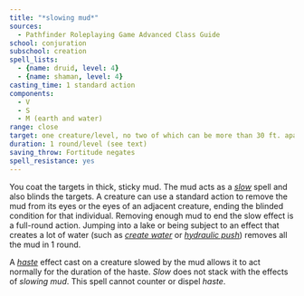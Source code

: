 ```yaml
---
title: "*slowing mud*"
sources:
  - Pathfinder Roleplaying Game Advanced Class Guide
school: conjuration
subschool: creation
spell_lists:
  - {name: druid, level: 4}
  - {name: shaman, level: 4}
casting_time: 1 standard action
components:
  - V
  - S
  - M (earth and water)
range: close
target: one creature/level, no two of which can be more than 30 ft. apart
duration: 1 round/level (see text)
saving_throw: Fortitude negates
spell_resistance: yes
---
```


You coat the targets in thick, sticky mud. The mud acts as a [*slow*](/spells/slow/) spell and also blinds the targets. A creature can use a standard action to remove the mud from its eyes or the eyes of an adjacent creature, ending the blinded condition for that individual. Removing enough mud to end the slow effect is a full-round action. Jumping into a lake or being subject to an effect that creates a lot of water (such as [*create water*](/spells/create-water/) or [*hydraulic push*](/spells/hydraulic-push/)) removes all the mud in 1 round.

A [*haste*](/spells/haste/) effect cast on a creature slowed by the mud allows it to act normally for the duration of the haste. *Slow* does not stack with the effects of *slowing mud*. This spell cannot counter or dispel *haste*.

